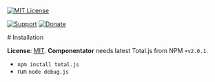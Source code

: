 [![MIT License][license-image]][license-url]

[![Support](https://www.totaljs.com/img/button-support.png)](https://www.totaljs.com/support/) [![Donate](https://www.totaljs.com/img/button-donate.png)](https://www.totaljs.com/#make-a-donation)

# Installation

__License__: [MIT](license.txt). __Componentator__ needs latest Total.js from NPM `+v2.0.1`.

- `npm install total.js`
- run `node debug.js`

[license-image]: https://img.shields.io/badge/license-MIT-blue.svg?style=flat
[license-url]: license.txt